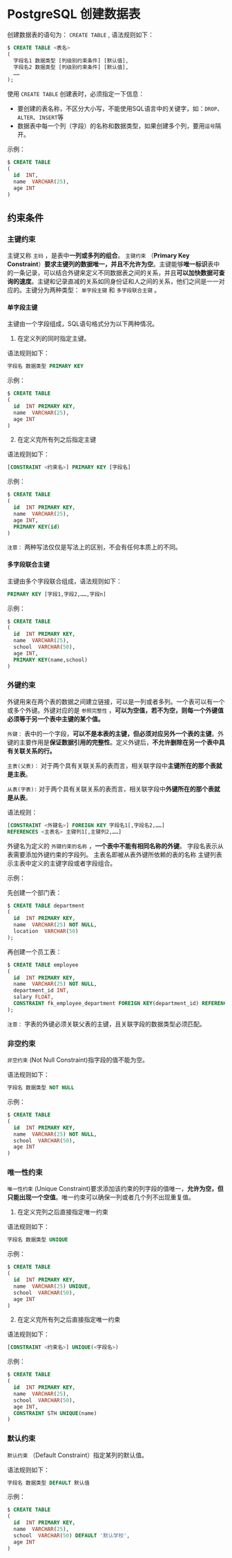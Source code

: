 # PostgreSQL 创建数据表

创建数据表的语句为： `CREATE TABLE` , 语法规则如下：

``` sql
$ CREATE TABLE <表名>
(
  字段名1 数据类型 [列级别约束条件] [默认值], 
  字段名2 数据类型 [列级别约束条件] [默认值], 
  ……
);
```

使用 `CREATE TABLE` 创建表时，必须指定一下信息：

* 要创建的表名称，不区分大小写，不能使用SQL语言中的关键字，如：`DROP`、`ALTER`、`INSERT`等
* 数据表中每一个列（字段）的名称和数据类型，如果创建多个列，要用`逗号`隔开。

示例：

``` sql
$ CREATE TABLE
(
  id  INT,
  name  VARCHAR(25),
  age INT
)
```

## 约束条件

### 主键约束

主键又称 `主码` ，是表中**一列或多列的组合**。 `主键约束` （**Primary Key Constraint**）**要求主键列的数据唯一，并且不允许为空**。主键能够**唯一标识**表中的一条记录，可以结合外键来定义不同数据表之间的关系，并且**可以加快数据可查询的速度**。主键和记录直减的关系如同身份证和人之间的关系，他们之间是一一对应的。主键分为两种类型： `单字段主键` 和 `多字段联合主键` 。

#### 单字段主键

主键由一个字段组成，SQL语句格式分为以下两种情况。

1. 在定义列的同时指定主键。

语法规则如下：

``` sql
字段名 数据类型 PRIMARY KEY
```

示例：

``` sql
$ CREATE TABLE
(
  id  INT PRIMARY KEY,
  name  VARCHAR(25),
  age INT
)
```

2. 在定义完所有列之后指定主键

语法规则如下：

``` sql
[CONSTRAINT <约束名>] PRIMARY KEY [字段名]
```

示例：

``` sql
$ CREATE TABLE
(
  id  INT PRIMARY KEY,
  name  VARCHAR(25),
  age INT,
  PRIMARY KEY(id)
)
```

`注意：` 两种写法仅仅是写法上的区别，不会有任何本质上的不同。

#### 多字段联合主键

主键由多个字段联合组成，语法规则如下：

``` sql
PRIMARY KEY [字段1,字段2,……,字段n]
```

示例：

``` sql
$ CREATE TABLE
(
  id  INT PRIMARY KEY,
  name  VARCHAR(25),
  school  VARCHAR(50),
  age INT,
  PRIMARY KEY(name,school)
)
```

### 外键约束

外键用来在两个表的数据之间建立链接，可以是一列或者多列。一个表可以有一个或多个外键。外键对应的是 `参照完整性` ，**可以为空值，若不为空，则每一个外键值必须等于另一个表中主键的某个值。**

`外键：` 表中的一个字段，**可以不是本表的主键，但必须对应另外一个表的主键**。外键的主要作用是**保证数据引用的完整性**。定义外键后，**不允许删除在另一个表中具有关联关系的行。**

`主表(父表)：` 对于两个具有关联关系的表而言，相关联字段中**主键所在的那个表就是主表**。

`从表(字表):` 对于两个具有关联关系的表而言，相关联字段中**外键所在的那个表就是从表**。

语法规则：

``` sql
[CONSTRAINT <外键名>] FOREIGN KEY 字段名1[,字段名2,……]
REFERENCES <主表名> 主键列1[,主键列2,……]
```

外键名为定义的 `外键约束的名称` ，**一个表中不能有相同名称的外键**。
字段名表示从表需要添加外键约束的字段列。
主表名即被从表外键所依赖的表的名称
主键列表示主表中定义的主键字段或者字段组合。

示例：

先创建一个部门表：

``` sql
$ CREATE TABLE department
(
  id  INT PRIMARY KEY,
  name  VARCHAR(25) NOT NULL,
  location  VARCHAR(50)
);
```

再创建一个员工表：

``` sql
$ CREATE TABLE employee
(
  id  INT PRIMARY KEY,
  name  VARCHAR(25) NOT NULL,
  department_id INT,
  salary FLOAT,
  CONSTRAINT fk_employee_department FOREIGN KEY(department_id) REFERENCES department(id)
);
```

`注意：` 字表的外键必须关联父表的主键，且关联字段的数据类型必须匹配。

### 非空约束

`非空约束` (Not Null Constraint)指字段的值不能为空。

语法规则如下：

``` sql
字段名 数据类型 NOT NULL
```

示例：

``` sql
$ CREATE TABLE
(
  id  INT PRIMARY KEY,
  name  VARCHAR(25) NOT NULL,
  school  VARCHAR(50),
  age INT
)
```

### 唯一性约束

`唯一性约束` (Unique Constraint)要求添加该约束的列字段的值唯一，**允许为空，但只能出现一个空值**。唯一约束可以确保一列或者几个列不出现重复值。

1. 在定义完列之后直接指定唯一约束

语法规则如下：

``` sql
字段名 数据类型 UNIQUE
```

示例：

``` sql
$ CREATE TABLE
(
  id  INT PRIMARY KEY,
  name  VARCHAR(25) UNIQUE,
  school  VARCHAR(50),
  age INT
)
```

2. 在定义完所有列之后直接指定唯一约束

语法规则如下：

``` sql
[CONSTRAINT <约束名>] UNIQUE(<字段名>)
```

示例：

``` sql
$ CREATE TABLE
(
  id  INT PRIMARY KEY,
  name  VARCHAR(25),
  school  VARCHAR(50),
  age INT,
  CONSTRAINT STH UNIQUE(name)
)
```

### 默认约束

`默认约束` （Default Constraint）指定某列的默认值。

语法规则如下：

``` sql
字段名 数据类型 DEFAULT 默认值
```

示例：

``` sql
$ CREATE TABLE
(
  id  INT PRIMARY KEY,
  name  VARCHAR(25),
  school  VARCHAR(50) DEFAULT '默认学校',
  age INT
)
```
